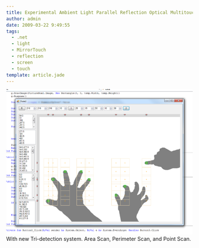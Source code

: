 ```yaml
---
title: Experimental Ambient Light Parallel Reflection Optical Multitouch Overlay Proof-Of-Concept Implementation Version 2
author: admin
date: 2009-03-22 9:49:55
tags: 
  - .net
  - light
  - MirrorTouch
  - reflection
  - screen
  - touch
template: article.jade
---
```


![](multitouch-v2.png "Multitouch PoC Software v2")
With new Tri-detection system. Area Scan, Perimeter Scan, and Point Scan.
